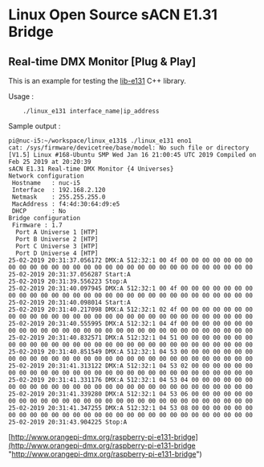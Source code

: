 # Linux Open Source sACN E1.31 Bridge
## Real-time DMX Monitor [Plug & Play]

This is an example for testing the [lib-e131](https://github.com/vanvught/rpidmx512/tree/master/lib-e131) C++ library.

Usage :

		./linux_e131 interface_name|ip_address

Sample output :
	
	pi@nuc-i5:~/workspace/linux_e131$ ./linux_e131 eno1
	cat: /sys/firmware/devicetree/base/model: No such file or directory
	[V1.5] Linux #168-Ubuntu SMP Wed Jan 16 21:00:45 UTC 2019 Compiled on Feb 25 2019 at 20:20:39
	sACN E1.31 Real-time DMX Monitor {4 Universes}
	Network configuration
	 Hostname   : nuc-i5
	 Interface  : 192.168.2.120
	 Netmask    : 255.255.255.0
	 MacAddress : f4:4d:30:64:d9:e5
	 DHCP       : No
	Bridge configuration
	 Firmware : 1.7
	  Port A Universe 1 [HTP]
	  Port B Universe 2 [HTP]
	  Port C Universe 3 [HTP]
	  Port D Universe 4 [HTP]
	25-02-2019 20:31:37.056172 DMX:A 512:32:1 00 4f 00 00 00 00 00 00 00 00 00 00 00 00 00 00 00 00 00 00 00 00 00 00 00 00 00 00 00 00 00 00
	25-02-2019 20:31:37.056287 Start:A
	25-02-2019 20:31:39.556223 Stop:A
	25-02-2019 20:31:40.097945 DMX:A 512:32:1 00 4f 00 00 00 00 00 00 00 00 00 00 00 00 00 00 00 00 00 00 00 00 00 00 00 00 00 00 00 00 00 00
	25-02-2019 20:31:40.098014 Start:A
	25-02-2019 20:31:40.217098 DMX:A 512:32:1 02 4f 00 00 00 00 00 00 00 00 00 00 00 00 00 00 00 00 00 00 00 00 00 00 00 00 00 00 00 00 00 00
	25-02-2019 20:31:40.555995 DMX:A 512:32:1 04 4f 00 00 00 00 00 00 00 00 00 00 00 00 00 00 00 00 00 00 00 00 00 00 00 00 00 00 00 00 00 00
	25-02-2019 20:31:40.832571 DMX:A 512:32:1 04 51 00 00 00 00 00 00 00 00 00 00 00 00 00 00 00 00 00 00 00 00 00 00 00 00 00 00 00 00 00 00
	25-02-2019 20:31:40.851549 DMX:A 512:32:1 04 53 00 00 00 00 00 00 00 00 00 00 00 00 00 00 00 00 00 00 00 00 00 00 00 00 00 00 00 00 00 00
	25-02-2019 20:31:41.313122 DMX:A 512:32:1 04 53 02 00 00 00 00 00 00 00 00 00 00 00 00 00 00 00 00 00 00 00 00 00 00 00 00 00 00 00 00 00
	25-02-2019 20:31:41.331176 DMX:A 512:32:1 04 53 04 00 00 00 00 00 00 00 00 00 00 00 00 00 00 00 00 00 00 00 00 00 00 00 00 00 00 00 00 00
	25-02-2019 20:31:41.339280 DMX:A 512:32:1 04 53 06 00 00 00 00 00 00 00 00 00 00 00 00 00 00 00 00 00 00 00 00 00 00 00 00 00 00 00 00 00
	25-02-2019 20:31:41.347255 DMX:A 512:32:1 04 53 08 00 00 00 00 00 00 00 00 00 00 00 00 00 00 00 00 00 00 00 00 00 00 00 00 00 00 00 00 00
	25-02-2019 20:31:43.904225 Stop:A




[http://www.orangepi-dmx.org/raspberry-pi-e131-bridge](http://www.orangepi-dmx.org/raspberry-pi-e131-bridge "http://www.orangepi-dmx.org/raspberry-pi-e131-bridge")